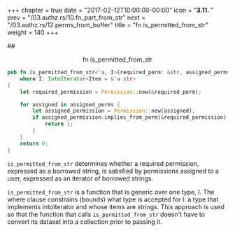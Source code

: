 +++
chapter = true
date = "2017-02-12T10:00:00-00:00"
icon = "<b>3.11. </b>"
prev = "/03.authz.rs/10.fn_part_from_str"
next = "/03.authz.rs/12.perms_from_buffer"
title = "fn is_permitted_from_str"
weight = 140
+++

##<center>fn is_permitted_from_str</center>

```rust
pub fn is_permitted_from_str<'a, I>(required_perm: &str, assigned_perms: I) -> i32
    where I: IntoIterator<Item = &'a str>
{
    let required_permission = Permission::new(&required_perm);

    for assigned in assigned_perms {
        let assigned_permission = Permission::new(assigned);
        if assigned_permission.implies_from_perm(&required_permission) {
            return 1;
        }
    }
    return 0;
}
```
``is_permitted_from_str`` determines whether a required permission, expressed as a borrowed string, is satisfied by permissions assigned to a user, expressed as an iterator of borrowed strings.

``is_permitted_from_str`` is a function that is generic over one type, I.  The where clause constrains (bounds) what type is accepted for I:  a type that implements IntoIterator and whose items are strings.  This approach is used so that the function that calls ``is_permitted_from_str`` doesn't have to convert its dataset into a collection prior to passing it.

